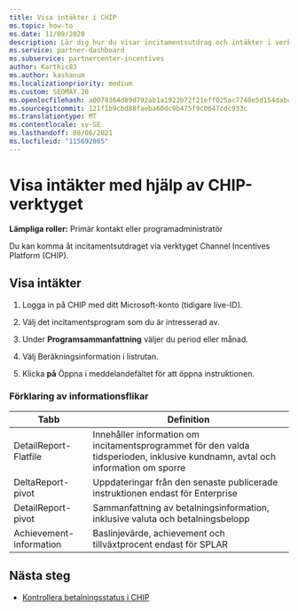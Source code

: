 ```yaml
---
title: Visa intäkter i CHIP
ms.topic: how-to
ms.date: 11/09/2020
description: Lär dig hur du visar incitamentsutdrag och intäkter i verktyget CHIP (Channel Incentives Platform).
ms.service: partner-dashboard
ms.subservice: partnercenter-incentives
author: Karthic83
ms.author: kashanum
ms.localizationpriority: medium
ms.custom: SEOMAY.20
ms.openlocfilehash: a0078364d89d792ab1a1922b72f21eff025ac7740e5d154dabc606bf3b1010d2
ms.sourcegitcommit: 121f1b9cbd88faeba60dc9b475f9c0647cdc933c
ms.translationtype: MT
ms.contentlocale: sv-SE
ms.lasthandoff: 08/06/2021
ms.locfileid: "115692865"
---
```

# <a name="view-earnings-using-the-chip-tool"></a>Visa intäkter med hjälp av CHIP-verktyget

**Lämpliga roller:** Primär kontakt eller programadministratör

Du kan komma åt incitamentsutdraget via verktyget Channel Incentives Platform (CHIP).

## <a name="view-earnings"></a>Visa intäkter

1. Logga in på CHIP med ditt Microsoft-konto (tidigare live-ID).

2. Välj det incitamentsprogram som du är intresserad av.

3. Under **Programsammanfattning** väljer du period eller månad. 
1. Välj Beräkningsinformation i listrutan.
1.  Klicka **på** Öppna i meddelandefältet för att öppna instruktionen.

### <a name="explanation-of-details-tabs"></a>Förklaring av informationsflikar

|**Tabb**|**Definition**|
|-------------|--------------------------|
|DetailReport-Flatfile|Innehåller information om incitamentsprogrammet för den valda tidsperioden, inklusive kundnamn, avtal och information om sporre|
|DeltaReport-pivot|Uppdateringar från den senaste publicerade instruktionen endast för Enterprise|
|DetailReport-pivot|Sammanfattning av betalningsinformation, inklusive valuta och betalningsbelopp|
|Achievement-information|Baslinjevärde, achievement och tillväxtprocent endast för SPLAR|

## <a name="next-steps"></a>Nästa steg

- [Kontrollera betalningsstatus i CHIP](chip-payment-status.md)
